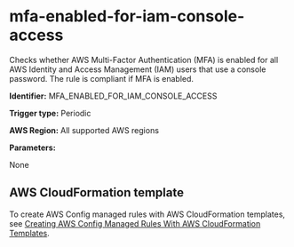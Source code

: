 # mfa\-enabled\-for\-iam\-console\-access<a name="mfa-enabled-for-iam-console-access"></a>

Checks whether AWS Multi\-Factor Authentication \(MFA\) is enabled for all AWS Identity and Access Management \(IAM\) users that use a console password\. The rule is compliant if MFA is enabled\. 

**Identifier:** MFA\_ENABLED\_FOR\_IAM\_CONSOLE\_ACCESS

**Trigger type:** Periodic

**AWS Region:** All supported AWS regions

**Parameters:**

None  

## AWS CloudFormation template<a name="w29aac11c33c17b7d273c15"></a>

To create AWS Config managed rules with AWS CloudFormation templates, see [Creating AWS Config Managed Rules With AWS CloudFormation Templates](aws-config-managed-rules-cloudformation-templates.md)\.